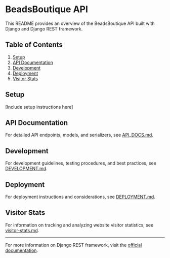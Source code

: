 # BeadsBoutique API

This README provides an overview of the BeadsBoutique API built with Django and Django REST framework.

## Table of Contents
1. [Setup](#setup)
2. [API Documentation](#api-documentation)
3. [Development](#development)
4. [Deployment](#deployment)
5. [Visitor Stats](#visitor-stats)

## Setup

[Include setup instructions here]

## API Documentation

For detailed API endpoints, models, and serializers, see [API_DOCS.md](docs/API_DOCS.md).

## Development

For development guidelines, testing procedures, and best practices, see [DEVELOPMENT.md](docs/DEVELOPMENT.md).

## Deployment

For deployment instructions and considerations, see [DEPLOYMENT.md](docs/DEPLOYMENT.md).

## Visitor Stats

For information on tracking and analyzing website visitor statistics, see [visitor-stats.md](docs/visitor-stats.md).

---

For more information on Django REST framework, visit the [official documentation](https://www.django-rest-framework.org/).